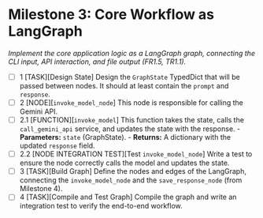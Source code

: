 # Milestone 3: Core Workflow as LangGraph

*Implement the core application logic as a LangGraph graph, connecting the CLI input, API interaction, and file output (FR1.5, TR1.1).*


- [ ] 1 [TASK][Design State]
    Design the `GraphState` TypedDict that will be passed between nodes. It should at least contain the `prompt` and `response`.
- [ ] 2 [NODE][`invoke_model_node`]
    This node is responsible for calling the Gemini API.
-   [ ] 2.1 [FUNCTION][`invoke_model`]
        This function takes the state, calls the `call_gemini_api` service, and updates the state with the response.
        - **Parameters:** `state` (GraphState).
        - **Returns:** A dictionary with the updated `response` field.
-   [ ] 2.2 [NODE INTEGRATION TEST][Test `invoke_model_node`]
        Write a test to ensure the node correctly calls the model and updates the state.
- [ ] 3 [TASK][Build Graph]
    Define the nodes and edges of the LangGraph, connecting the `invoke_model_node` and the `save_response_node` (from Milestone 4).
- [ ] 4 [TASK][Compile and Test Graph]
    Compile the graph and write an integration test to verify the end-to-end workflow. 